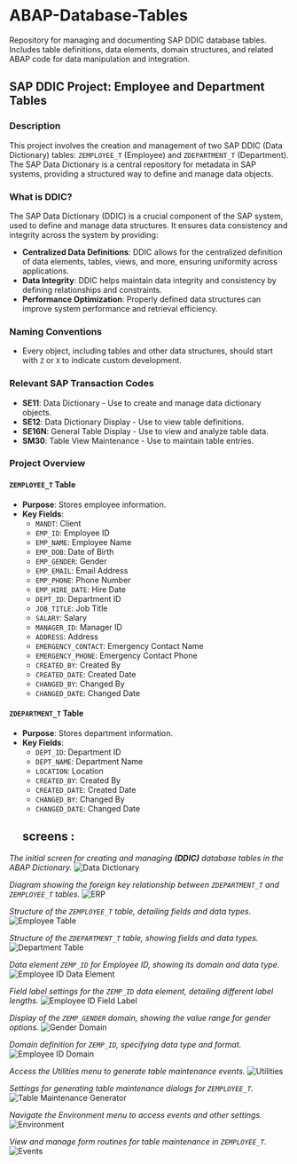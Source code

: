 # ABAP-Database-Tables

Repository for managing and documenting SAP DDIC database tables. Includes table definitions, data elements, domain structures, and related ABAP code for data manipulation and integration.

## SAP DDIC Project: Employee and Department Tables

### Description

This project involves the creation and management of two SAP DDIC (Data Dictionary) tables: `ZEMPLOYEE_T` (Employee) and `ZDEPARTMENT_T` (Department). The SAP Data Dictionary is a central repository for metadata in SAP systems, providing a structured way to define and manage data objects.

### What is DDIC?

The SAP Data Dictionary (DDIC) is a crucial component of the SAP system, used to define and manage data structures. It ensures data consistency and integrity across the system by providing:

- **Centralized Data Definitions**: DDIC allows for the centralized definition of data elements, tables, views, and more, ensuring uniformity across applications.
- **Data Integrity**: DDIC helps maintain data integrity and consistency by defining relationships and constraints.
- **Performance Optimization**: Properly defined data structures can improve system performance and retrieval efficiency.

### Naming Conventions

- Every object, including tables and other data structures, should start with `Z` or `X` to indicate custom development.

### Relevant SAP Transaction Codes

- **SE11**: Data Dictionary - Use to create and manage data dictionary objects.
- **SE12**: Data Dictionary Display - Use to view table definitions.
- **SE16N**: General Table Display - Use to view and analyze table data.
- **SM30**: Table View Maintenance - Use to maintain table entries.

### Project Overview

#### `ZEMPLOYEE_T` Table

- **Purpose**: Stores employee information.
- **Key Fields**:
  - `MANDT`: Client
  - `EMP_ID`: Employee ID
  - `EMP_NAME`: Employee Name
  - `EMP_DOB`: Date of Birth
  - `EMP_GENDER`: Gender
  - `EMP_EMAIL`: Email Address
  - `EMP_PHONE`: Phone Number
  - `EMP_HIRE_DATE`: Hire Date
  - `DEPT_ID`: Department ID
  - `JOB_TITLE`: Job Title
  - `SALARY`: Salary
  - `MANAGER_ID`: Manager ID
  - `ADDRESS`: Address
  - `EMERGENCY_CONTACT`: Emergency Contact Name
  - `EMERGENCY_PHONE`: Emergency Contact Phone
  - `CREATED_BY`: Created By
  - `CREATED_DATE`: Created Date
  - `CHANGED_BY`: Changed By
  - `CHANGED_DATE`: Changed Date

#### `ZDEPARTMENT_T` Table

- **Purpose**: Stores department information.
- **Key Fields**:
  - `DEPT_ID`: Department ID
  - `DEPT_NAME`: Department Name
  - `LOCATION`: Location
  - `CREATED_BY`: Created By
  - `CREATED_DATE`: Created Date
  - `CHANGED_BY`: Changed By
  - `CHANGED_DATE`: Changed Date
  ## screens :
  
*The initial screen for creating and managing **(DDIC)** database tables in the ABAP Dictionary.*
![Data Dictionary](Screens/ddic.png)

*Diagram showing the foreign key relationship between `ZDEPARTMENT_T` and `ZEMPLOYEE_T` tables.*
![ERP](Screens/erp.png)

*Structure of the `ZEMPLOYEE_T` table, detailing fields and data types.*
![Employee Table](Screens/emp-table.png)

*Structure of the `ZDEPARTMENT_T` table, showing fields and data types.*
![Department Table](Screens/dept-table.png)

*Data element `ZEMP_ID` for Employee ID, showing its domain and data type.*
![Employee ID Data Element](Screens/de.png)

*Field label settings for the `ZEMP_ID` data element, detailing different label lengths.*
![Employee ID Field Label](Screens/de-fl.png)

*Display of the `ZEMP_GENDER` domain, showing the value range for gender options.*
![Gender Domain](Screens/d.png)

*Domain definition for `ZEMP_ID`, specifying data type and format.*
![Employee ID Domain](Screens/d-vl.png)

*Access the Utilities menu to generate table maintenance events.*
![Utilities](Screens/utilities.png)

*Settings for generating table maintenance dialogs for `ZEMPLOYEE_T`.*
![Table Maintenance Generator](Screens/tmg.png)

*Navigate the Environment menu to access events and other settings.*
![Environment](Screens/environment.png)

*View and manage form routines for table maintenance in `ZEMPLOYEE_T`.*
![Events](Screens/events.png)









